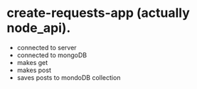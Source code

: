 # create-requests-app (actually node_api).
- connected to server
- connected to mongoDB
- makes get
- makes post
- saves posts to mondoDB collection
